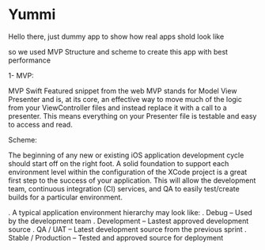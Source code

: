 # Yummi

Hello there, just dummy app to show how real apps shold look like

so we used MVP Structure and scheme to create this app with best performance 

1- MVP: 

MVP Swift
Featured snippet from the web
MVP stands for Model View Presenter and is, at its core, an effective way to move much of the logic from your ViewController
files and instead replace it with a call to a presenter.
This means everything on your Presenter file is testable and easy to access and read.

Scheme:

The beginning of any new or existing iOS application development cycle should start off on the right foot.
A solid foundation to support each environment level within the configuration of the XCode project is a great first step to the success of your application.
This will allow the development team, continuous integration (CI) services, and QA to easily test/create builds for a particular environment.


. A typical application environment hierarchy may look like:
. Debug – Used by the development team
. Development – Lastest approved development source
. QA / UAT – Latest development source from the previous sprint
. Stable / Production – Tested and approved source for deployment
